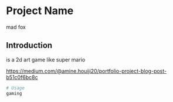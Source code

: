 # Project Name

mad fox 

## Introduction

is a 2d art game like super mario 

https://medium.com/@amine.houiji20/portfolio-project-blog-post-b51c0f6bc8c
```bash
# Usage 
gaming
